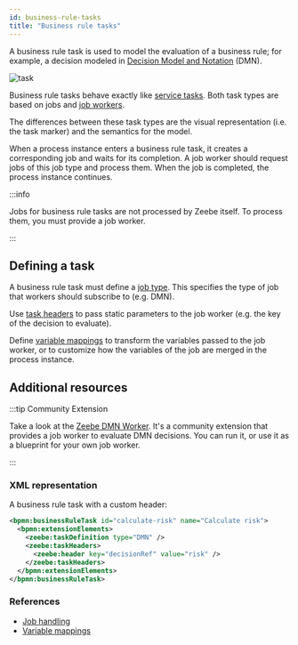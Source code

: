 ```yaml
---
id: business-rule-tasks
title: "Business rule tasks"
---
```


A business rule task is used to model the evaluation of a business rule; for example, a decision
modeled in [Decision Model and Notation](https://www.omg.org/dmn/) (DMN).

![task](assets/business-rule-task.png)

Business rule tasks behave exactly like [service tasks](../service-tasks/service-tasks.md). Both
task types are based on jobs and [job workers](../../../product-manuals/concepts/job-workers.md).

The differences between these task types are the visual representation (i.e. the task marker) and
the semantics for the model.

When a process instance enters a business rule task, it creates a corresponding job and waits for
its completion. A job worker should request jobs of this job type and process them. When the job is
completed, the process instance continues.

:::info 

Jobs for business rule tasks are not processed by Zeebe itself. To process them, you must provide a job worker.

:::

## Defining a task

A business rule task must define a [job type](../service-tasks/service-tasks#task-definition). This
specifies the type of job that workers should subscribe to (e.g. DMN).

Use [task headers](../service-tasks/service-tasks#task-headers) to pass static parameters to the job
worker (e.g. the key of the decision to evaluate).

Define [variable mappings](../service-tasks/service-tasks#variable-mappings) to transform the
variables passed to the job worker, or to customize how the variables of the job are merged
in the process instance.

## Additional resources


:::tip Community Extension

Take a look at the [Zeebe DMN Worker](https://github.com/camunda-community-hub/zeebe-dmn-worker).
It's a community extension that provides a job worker to evaluate DMN decisions. You can run it, or
use it as a blueprint for your own job worker.

:::

### XML representation
A business rule task with a custom header:

```xml
<bpmn:businessRuleTask id="calculate-risk" name="Calculate risk">
  <bpmn:extensionElements>
    <zeebe:taskDefinition type="DMN" />
    <zeebe:taskHeaders>
      <zeebe:header key="decisionRef" value="risk" />
    </zeebe:taskHeaders>
  </bpmn:extensionElements>
</bpmn:businessRuleTask>
```

### References

- [Job handling](/product-manuals/concepts/job-workers.md)
- [Variable mappings](/product-manuals/concepts/variables.md#inputoutput-variable-mappings)
